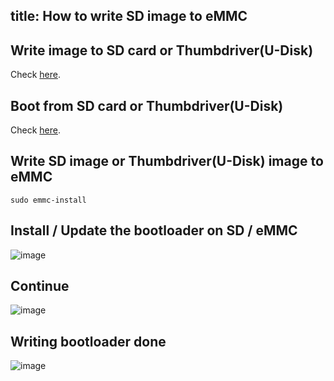 title: How to write SD image to eMMC
---

## Write image to SD card or Thumbdriver(U-Disk)

Check [here](/linux/vim3/BootFromExtMedia.html#Step-1-Clone-image-to-SD-card-or-Thumbdrive-U-Disk).

## Boot from SD card or Thumbdriver(U-Disk)

Check [here](/linux/vim3/BootFromExtMedia.html).

## Write SD image or Thumbdriver(U-Disk) image to eMMC

```
sudo emmc-install
```

## Install / Update the bootloader on SD / eMMC

![image](/linux/images/vim1/Write_SD_image_to_eMMC1.png)

## Continue

![image](/linux/images/vim1/Write_SD_image_to_eMMC2.png)

## Writing bootloader done

![image](/linux/images/vim1/Write_SD_image_to_eMMC3.png)
